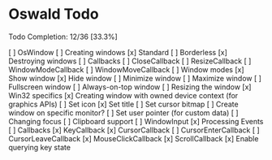 # Oswald Todo

Todo Completion: 12/36 [33.3%]

[ ] OsWindow
    [ ] Creating windows
        [x] Standard
        [ ] Borderless
    [x] Destroying windows
    [ ] Callbacks
        [ ] CloseCallback
        [ ] ResizeCallback
        [ ] WindowModeCallback
        [ ] WindowMoveCallback
    [ ] Window modes
        [x] Show window
        [x] Hide window
        [ ] Minimize window
        [ ] Maximize window
        [ ] Fullscreen window
        [ ] Always-on-top window
    [ ] Resizing the window
    [x] Win32 specifics
        [x] Creating window with owned device context (for graphics APIs)
    [ ] Set icon
    [x] Set title
    [ ] Set cursor bitmap
    [ ] Create window on specific monitor?
    [ ] Set user pointer (for custom data)
    [ ] Changing focus
    [ ] Clipboard support
[ ] WindowInput
    [x] Processing Events
    [ ] Callbacks
        [x] KeyCallback
        [x] CursorCallback
        [ ] CursorEnterCallback
        [ ] CursorLeaveCallback
        [x] MouseClickCallback
        [x] ScrollCallback
    [x] Enable querying key state